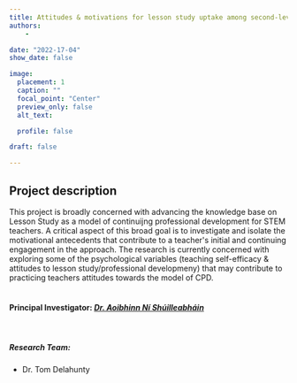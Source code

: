 ```yaml
---
title: Attitudes & motivations for lesson study uptake among second-level mathematics teachers
authors: 
    - 

date: "2022-17-04"
show_date: false

image:
  placement: 1
  caption: ""
  focal_point: "Center"
  preview_only: false
  alt_text:

  profile: false

draft: false

---
```

## **Project description**
This project is broadly concerned with advancing the knowledge base on Lesson Study as a model of continuijng professional development for STEM teachers. A critical aspect of this broad goal is to investigate and isolate the motivational antecedents that contribute to a teacher's initial and continuing engagement in the approach. The research is currently concerned with exploring some of the psychological variables (teaching self-efficacy & attitudes to lesson study/professional developmeny) that may contribute to practicing teachers attitudes towards the model of CPD. 
<br>
<br>

#### **Principal Investigator:** *[Dr. Aoibhinn Ní Shúilleabháin](../authors/Aoibhinn/_index.md)*
<br>

##### Research Team: 
- Dr. Tom Delahunty
